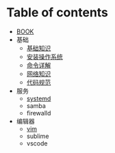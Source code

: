 # Table of contents

* [BOOK](README.md)
* 基础
  * [基础知识](ji-chu/ji-chu-zhi-shi.md)
  * [安装操作系统](ji-chu/an-zhuang-cao-zuo-xi-tong.md)
  * [命令详解](ji-chu/ming-ling-xiang-jie.md)
  * [网络知识](ji-chu/wang-luo-zhi-shi.md)
  * [代码规范](ji-chu/dai-ma-gui-fan.md)
* 服务
  * [systemd](fu-wu/systemd.md)
  * samba
  * firewalld
* 编辑器
  * [vim](bian-ji-qi/vim.md)
  * sublime
  * vscode

